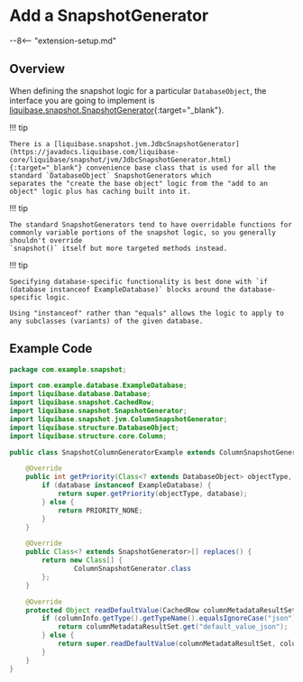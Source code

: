 # Add a SnapshotGenerator

--8<-- "extension-setup.md"

## Overview

When defining the snapshot logic for a particular `DatabaseObject`, the interface you are going to implement is [liquibase.snapshot.SnapshotGenerator](https://javadocs.liquibase.com/liquibase-core/liquibase/snapshot/SnapshotGenerator.html){:target="_blank"}.

!!! tip

    There is a [liquibase.snapshot.jvm.JdbcSnapshotGenerator](https://javadocs.liquibase.com/liquibase-core/liquibase/snapshot/jvm/JdbcSnapshotGenerator.html){:target="_blank"} convenience base class that is used for all the standard `DatabaseObject` SnapshotGenerators which
    separates the "create the base object" logic from the "add to an object" logic plus has caching built into it. 

!!! tip

    The standard SnapshotGenerators tend to have overridable functions for commonly variable portions of the snapshot logic, so you generally shouldn't override
    `snapshot()` itself but more targeted methods instead.


!!! tip

    Specifying database-specific functionality is best done with `if (database instanceof ExampleDatabase)` blocks around the database-specific logic. 

    Using "instanceof" rather than "equals" allows the logic to apply to any subclasses (variants) of the given database.


## Example Code

```java
package com.example.snapshot;

import com.example.database.ExampleDatabase;
import liquibase.database.Database;
import liquibase.snapshot.CachedRow;
import liquibase.snapshot.SnapshotGenerator;
import liquibase.snapshot.jvm.ColumnSnapshotGenerator;
import liquibase.structure.DatabaseObject;
import liquibase.structure.core.Column;

public class SnapshotColumnGeneratorExample extends ColumnSnapshotGenerator {

    @Override
    public int getPriority(Class<? extends DatabaseObject> objectType, Database database) {
        if (database instanceof ExampleDatabase) {
            return super.getPriority(objectType, database);
        } else {
            return PRIORITY_NONE;
        }
    }

    @Override
    public Class<? extends SnapshotGenerator>[] replaces() {
        return new Class[] {
                ColumnSnapshotGenerator.class
        };
    }

    @Override
    protected Object readDefaultValue(CachedRow columnMetadataResultSet, Column columnInfo, Database database) {
        if (columnInfo.getType().getTypeName().equalsIgnoreCase("json")) {
            return columnMetadataResultSet.get("default_value_json");
        } else {
            return super.readDefaultValue(columnMetadataResultSet, columnInfo, database);
        }
    }
}
```